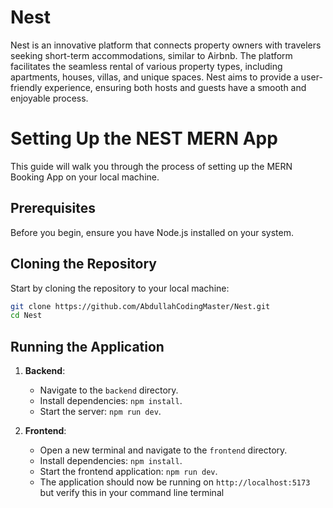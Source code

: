 # Nest

Nest is an innovative platform that connects property owners with travelers seeking short-term accommodations, similar to Airbnb. The platform facilitates the seamless rental of various property types, including apartments, houses, villas, and unique spaces. Nest aims to provide a user-friendly experience, ensuring both hosts and guests have a smooth and enjoyable process.

# Setting Up the NEST MERN App

This guide will walk you through the process of setting up the MERN Booking App on your local machine.

## Prerequisites

Before you begin, ensure you have Node.js installed on your system.

## Cloning the Repository

Start by cloning the repository to your local machine:

```bash
git clone https://github.com/AbdullahCodingMaster/Nest.git
cd Nest
```

## Running the Application

1. **Backend**:

   - Navigate to the `backend` directory.
   - Install dependencies: `npm install`.
   - Start the server: `npm run dev`.

2. **Frontend**:
   - Open a new terminal and navigate to the `frontend` directory.
   - Install dependencies: `npm install`.
   - Start the frontend application: `npm run dev`.
   - The application should now be running on `http://localhost:5173` but verify this in your command line terminal
